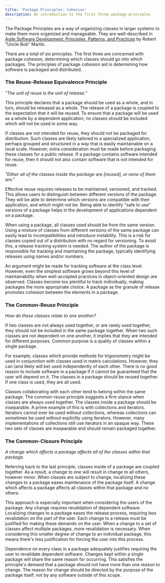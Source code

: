 ```yaml
---
title: 'Package Principles: Cohesion'
description: An introduction to the first three package principles
---
```


The Package Principles are a way of organizing classes in larger systems to make them more organized and manageable. They are well-described in [Agile Software Development: Principles, Patterns, and Practices](http://www.amazon.com/Software-Development-Principles-Patterns-Practices/dp/0135974445) by Robert "Uncle Bob" Martin.

There are a total of six principles. The first three are concerned with package cohesion, determining which classes should go into which packages. The principles of package cohesion aid in determining how software is packaged and distributed.

### The Reuse-Release Equivalence Principle

_"The unit of reuse is the unit of release."_

This principle declares that a package should be used as a whole, and in turn, should be released as a whole. The release of a package is coupled to the expectation that it will be reused. To ensure that a package will be used as a whole by a dependent application, no classes should be included which will not be used in some way.

If classes are not intended for reuse, they should not be packaged for distribution. Such classes are likely tailored to a specialized application, perhaps grouped and structured in a way that is easily maintainable on a local scale. However, extra consideration must be made before packaging these classes for a public release. If a package contains software intended for reuse, then it should not also contain software that is not intended for reuse.

_"Either all of the classes inside the package are \[reused\], or none of them are."_

Effective reuse requires releases to be maintained, versioned, and tracked. This allows users to distinguish between different versions of the package. They will be able to determine which versions are compatible with their application, and which might not be. Being able to identify "safe to use" versions of a package helps in the development of applications dependent on a package.

When using a package, all classes used should be from the same version. Using a mixture of classes from different versions of the same package can easily lead to incompatibilities and introduce instability. This is a risk for classes copied out of a distribution with no regard for versioning. To avoid this, a release tracking system is needed. The author of the package is responsible for tracking and maintaining the package, typically identifying releases using names and/or numbers.

An argument might be made for tracking software at the class level. However, even the simplest software grows beyond this level of maintainability when well-accepted practices in object-oriented design are observed. Classes become too plentiful to track individually, making packages the more appropriate choice. A package as the granule of release promotes cohesion between the elements in a package.

### The Common-Reuse Principle

_How do these classes relate to one another?_

If two classes are not always used together, or are rarely used together, they should not be included in the same package together. When two such classes are not dependent on one another, it implies that they are intended for different purposes. Common purpose is a quality of classes within a single package.

For example, classes which provide methods for trigonometry might be used in conjunction with classes used in matrix calculations. However, they can (and likely will be) used independently of each other. There is no good reason to include software in a package if it cannot be guaranteed that the user will depend on it. The classes in a package should be reused together. If one class is used, they are all used.

Classes collaborating with each other tend to belong within the same package. The common-reuse principle suggests a firm stance when classes are always used together. The classes inside a package should be inseparable. A prime example of this is with collections and iterators. Iterators cannot ever be used without collections, whereas collections can sometimes be used without explicitly using iterators. However, many implementations of collections still use iterators in an opaque way. These two sets of classes are inseparable and should remain packaged together.

### The Common-Closure Principle

_A change which affects a package affects all of the classes within that package._

Referring back to the last principle, classes inside of a package are coupled together. As a result, a change to one will result in change to all others, however minor. When classes are subject to change, localizing these changes to a package eases maintenance of the package itself. A change which affects a package affects all classes within that package and no others.

This approach is especially important when considering the users of the package. Any change requires revalidation of dependent software. Localizing changes to a package eases the release process, requiring less revalidation on the part of the user. Each change to a release must be justified for making these demands on the user. When a change to a set of classes affect multiple packages, more revalidation is necessary. When considering this smaller degree of change to an individual package, this means there's less justification for forcing the user into this process.

Dependence on every class in a package adequately justifies requiring the user to revalidate dependent software. Changes kept within a single package will share the same reason for occurring. This satisfies the principle's demand that a package should not have more than one reason to change. The reason for change should be directed by the purpose of the package itself, not by any software outside of this scope.
